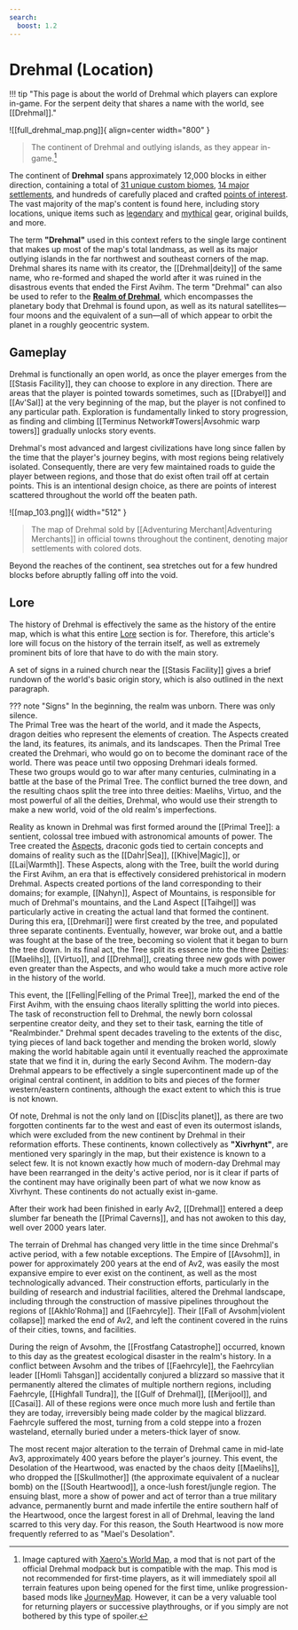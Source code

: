 ```yaml
---
search:
  boost: 1.2
---
```


# Drehmal (Location)

!!! tip "This page is about the world of Drehmal which players can explore in-game. For the serpent deity that shares a name with the world, see [[Drehmal]]."

![[full_drehmal_map.png]]{ align=center width="800" }
> The continent of Drehmal and outlying islands, as they appear in-game.[^1]

The continent of **Drehmal** spans approximately 12,000 blocks in either direction, containing a total of [31 unique custom biomes](/World/Regions/), [14 major settlements](/World/Settlements/), and hundreds of carefully placed and crafted [points of interest](/World/Points_of_Interest/). The vast majority of the map's content is found here, including story locations, unique items such as [legendary](/Items/Legendary_Items/) and [mythical](/Items/Mythical_Weapons/) gear, original builds, and more.

The term **"Drehmal"** used in this context refers to the single large continent that makes up most of the map's total landmass, as well as its major outlying islands in the far northwest and southeast corners of the map. Drehmal shares its name with its creator, the [[Drehmal|deity]] of the same name, who re-formed and shaped the world after it was ruined in the disastrous events that ended the First Avihm. The term "Drehmal" can also be used to refer to the **[Realm of Drehmal](/Lore/Realm_of_Drehmal/)**, which encompasses the planetary body that Drehmal is found upon, as well as its natural satellites—four moons and the equivalent of a sun—all of which appear to orbit the planet in a roughly geocentric system.

## Gameplay
Drehmal is functionally an open world, as once the player emerges from the [[Stasis Facility]], they can choose to explore in any direction. There are areas that the player is pointed towards sometimes, such as [[Drabyel]] and [[Av'Sal]] at the very beginning of the map, but the player is not confined to any particular path. Exploration is fundamentally linked to story progression, as finding and climbing [[Terminus Network#Towers|Avsohmic warp towers]] gradually unlocks story events.

Drehmal's most advanced and largest civilizations have long since fallen by the time that the player's journey begins, with most regions being relatively isolated. Consequently, there are very few maintained roads to guide the player between regions, and those that do exist often trail off at certain points. This is an intentional design choice, as there are points of interest scattered throughout the world off the beaten path. 

![[map_103.png]]{ width="512" }
> The map of Drehmal sold by [[Adventuring Merchant|Adventuring Merchants]] in official towns throughout the continent, denoting major settlements with colored dots.

Beyond the reaches of the continent, sea stretches out for a few hundred blocks before abruptly falling off into the void.

## Lore
The history of Drehmal is effectively the same as the history of the entire map, which is what this entire [Lore](/Lore/) section is for. Therefore, this article's lore will focus on the history of the terrain itself, as well as extremely prominent bits of lore that have to do with the main story.

A set of signs in a ruined church near the [[Stasis Facility]] gives a brief rundown of the world's basic origin story, which is also outlined in the next paragraph.

??? note "Signs"
    In the beginning, the realm was unborn. There was only silence. <br>
    The Primal Tree was the heart of the world, and it made the Aspects, dragon deities who represent the elements of creation. The Aspects created the land, its features, its animals, and its landscapes. Then the Primal Tree created the Drehmari, who would go on to become the dominant race of the world. There was peace until two opposing Drehmari ideals formed. <br>
    These two groups would go to war after many centuries, culminating in a battle at the base of the Primal Tree. The conflict burned the tree down, and the resulting chaos split the tree into three deities: Maelihs, Virtuo, and the most powerful of all the deities, Drehmal, who would use their strength to make a new world, void of the old realm's imperfections.

Reality as known in Drehmal was first formed around the [[Primal Tree]]: a sentient, colossal tree imbued with astronomical amounts of power. The Tree created the [Aspects](/Lore/Higher_Beings/Aspects/), draconic gods tied to certain concepts and domains of reality such as the [[Dahr|Sea]], [[Khive|Magic]], or [[Lai|Warmth]]. These Aspects, along with the Tree, built the world during the First Avihm, an era that is effectively considered prehistorical in modern Drehmal. Aspects created portions of the land corresponding to their domains; for example, [[Nahyn]], Aspect of Mountains, is responsible for much of Drehmal's mountains, and the Land Aspect [[Taihgel]] was particularly active in creating the actual land that formed the continent. During this era, [[Drehmari]] were first created by the tree, and populated three separate continents. Eventually, however, war broke out, and a battle was fought at the base of the tree, becoming so violent that it began to burn the tree down. In its final act, the Tree split its essence into the three [Deities](/Lore/Higher_Beings/Deities/): [[Maelihs]], [[Virtuo]], and [[Drehmal]], creating three new gods with power even greater than the Aspects, and who would take a much more active role in the history of the world.

This event, the [[Felling|Felling of the Primal Tree]], marked the end of the First Avihm, with the ensuing chaos literally splitting the world into pieces. The task of reconstruction fell to Drehmal, the newly born colossal serpentine creator deity, and they set to their task, earning the title of "Realmbinder." Drehmal spent decades traveling to the extents of the disc, tying pieces of land back together and mending the broken world, slowly making the world habitable again until it eventually reached the approximate state that we find it in, during the early Second Avihm. The modern-day Drehmal appears to be effectively a single supercontinent made up of the original central continent, in addition to bits and pieces of the former western/eastern continents, although the exact extent to which this is true is not known. 

Of note, Drehmal is not the only land on [[Disc|its planet]], as there are two forgotten continents far to the west and east of even its outermost islands, which were excluded from the new continent by Drehmal in their reformation efforts. These continents, known collectively as **"Xivrhynt"**, are mentioned very sparingly in the map, but their existence is known to a select few. It is not known exactly how much of modern-day Drehmal may have been rearranged in the deity's active period, nor is it clear if parts of the continent may have originally been part of what we now know as Xivrhynt. These continents do not actually exist in-game. 

After their work had been finished in early Av2, [[Drehmal]] entered a deep slumber far beneath the [[Primal Caverns]], and has not awoken to this day, well over 2000 years later.

The terrain of Drehmal has changed very little in the time since Drehmal's active period, with a few notable exceptions. The Empire of [[Avsohm]], in power for approximately 200 years at the end of Av2, was easily the most expansive empire to ever exist on the continent, as well as the most technologically advanced. Their construction efforts, particularly in the building of research and industrial facilities, altered the Drehmal landscape, including through the construction of massive pipelines throughout the regions of [[Akhlo'Rohma]] and [[Faehrcyle]]. Their [[Fall of Avsohm|violent collapse]] marked the end of Av2, and left the continent covered in the ruins of their cities, towns, and facilities.

During the reign of Avsohm, the [[Frostfang Catastrophe]] occurred, known to this day as the greatest ecological disaster in the realm's history. In a conflict between Avsohm and the tribes of [[Faehrcyle]], the Faehrcylian leader [[Homli Tahsgan]] accidentally conjured a blizzard so massive that it permanently altered the climates of multiple northern regions, including Faehrcyle, [[Highfall Tundra]], the [[Gulf of Drehmal]], [[Merijool]], and [[Casai]]. All of these regions were once much more lush and fertile than they are today, irreversibly being made colder by the magical blizzard. Faehrcyle suffered the most, turning from a cold steppe into a frozen wasteland, eternally buried under a meters-thick layer of snow.

The most recent major alteration to the terrain of Drehmal came in mid-late Av3, approximately 400 years before the player's journey. This event, the Desolation of the Heartwood, was enacted by the chaos deity [[Maelihs]], who dropped the [[Skullmother]] (the approximate equivalent of a nuclear bomb) on the [[South Heartwood]], a once-lush forest/jungle region. The ensuing blast, more a show of power and act of terror than a true military advance, permanently burnt and made infertile the entire southern half of the Heartwood, once the largest forest in all of Drehmal, leaving the land scarred to this very day. For this reason, the South Heartwood is now more frequently referred to as "Mael's Desolation".

[^1]: Image captured with [Xaero's World Map](https://www.curseforge.com/minecraft/mc-mods/xaeros-world-map/files/all?page=1&pageSize=20&version=1.20.1&gameVersionTypeId=4), a mod that is not part of the official Drehmal modpack but is compatible with the map. This mod is not recommended for first-time players, as it will immediately spoil all terrain features upon being opened for the first time, unlike progression-based mods like [JourneyMap](https://www.curseforge.com/minecraft/mc-mods/journeymap/files/all?page=1&pageSize=20&version=1.20.1&gameVersionTypeId=4). However, it can be a very valuable tool for returning players or successive playthroughs, or if you simply are not bothered by this type of spoiler.